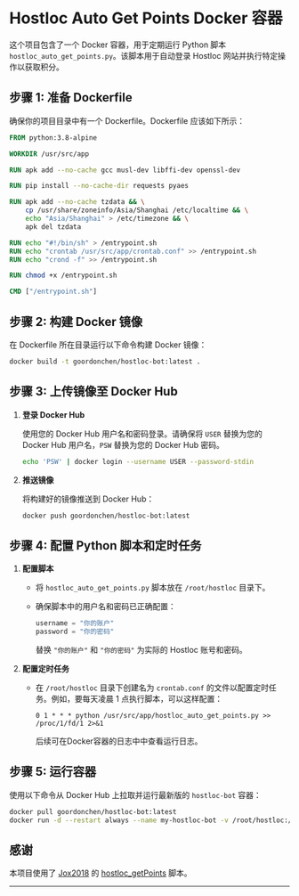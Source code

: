 # Hostloc Auto Get Points Docker 容器

这个项目包含了一个 Docker 容器，用于定期运行 Python 脚本 `hostloc_auto_get_points.py`。该脚本用于自动登录 Hostloc 网站并执行特定操作以获取积分。

## 步骤 1: 准备 Dockerfile

确保你的项目目录中有一个 Dockerfile。Dockerfile 应该如下所示：

```Dockerfile
FROM python:3.8-alpine

WORKDIR /usr/src/app

RUN apk add --no-cache gcc musl-dev libffi-dev openssl-dev

RUN pip install --no-cache-dir requests pyaes

RUN apk add --no-cache tzdata && \
    cp /usr/share/zoneinfo/Asia/Shanghai /etc/localtime && \
    echo "Asia/Shanghai" > /etc/timezone && \
    apk del tzdata

RUN echo "#!/bin/sh" > /entrypoint.sh
RUN echo "crontab /usr/src/app/crontab.conf" >> /entrypoint.sh
RUN echo "crond -f" >> /entrypoint.sh

RUN chmod +x /entrypoint.sh

CMD ["/entrypoint.sh"]
```

## 步骤 2: 构建 Docker 镜像

在 Dockerfile 所在目录运行以下命令构建 Docker 镜像：

```bash
docker build -t goordonchen/hostloc-bot:latest .
```

## 步骤 3: 上传镜像至 Docker Hub

1. **登录 Docker Hub**

    使用您的 Docker Hub 用户名和密码登录。请确保将 `USER` 替换为您的 Docker Hub 用户名，`PSW` 替换为您的 Docker Hub 密码。

    ```bash
    echo 'PSW' | docker login --username USER --password-stdin
    ```

2. **推送镜像**

    将构建好的镜像推送到 Docker Hub：

    ```bash
    docker push goordonchen/hostloc-bot:latest
    ```

## 步骤 4: 配置 Python 脚本和定时任务

1. **配置脚本**

    - 将 `hostloc_auto_get_points.py` 脚本放在 `/root/hostloc` 目录下。
    - 确保脚本中的用户名和密码已正确配置：

        ```python
        username = "你的账户"
        password = "你的密码"
        ```

        替换 `"你的账户"` 和 `"你的密码"` 为实际的 Hostloc 账号和密码。

2. **配置定时任务**

    - 在 `/root/hostloc` 目录下创建名为 `crontab.conf` 的文件以配置定时任务。例如，要每天凌晨 1 点执行脚本，可以这样配置：

        ```
        0 1 * * * python /usr/src/app/hostloc_auto_get_points.py >> /proc/1/fd/1 2>&1
        ```
        后续可在Docker容器的日志中中查看运行日志。

## 步骤 5: 运行容器

使用以下命令从 Docker Hub 上拉取并运行最新版的 `hostloc-bot` 容器：

```bash
docker pull goordonchen/hostloc-bot:latest
docker run -d --restart always --name my-hostloc-bot -v /root/hostloc:/usr/src/app goordonchen/hostloc-bot:latest
```

## 感谢

本项目使用了 [Jox2018](https://github.com/Jox2018) 的 [hostloc_getPoints](https://github.com/Jox2018/hostloc_getPoints) 脚本。

---
